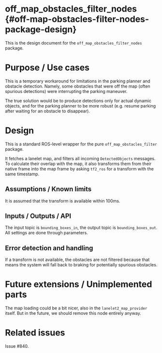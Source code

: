 off_map_obstacles_filter_nodes {#off-map-obstacles-filter-nodes-package-design}
===========

This is the design document for the `off_map_obstacles_filter_nodes` package.

# Purpose / Use cases
This is a temporary workaround for limitations in the parking planner and obstacle detection.
Namely, some obstacles that were off the map (often spurious detections) were interrupting the parking maneuver.

The true solution would be to produce detections only for actual dynamic objects, and for the parking planner to be more robust (e.g. resume parking after waiting for an obstacle to disappear).

# Design
This is a standard ROS-level wrapper for the pure `off_map_obstacles_filter` package.

It fetches a lanelet map, and filters all incoming `DetectedObjects` messages. To calculate their overlap with the map, it also transforms them from their native frame into the map frame by asking `tf2_ros` for a transform with the same timestamp.


## Assumptions / Known limits
It is assumed that the transform is available within 100ms.

## Inputs / Outputs / API
The input topic is `bounding_boxes_in`, the output topic is `bounding_boxes_out`. All settings are done through parameters.

## Error detection and handling
If a transform is not available, the obstacles are not filtered because that means the system will fall back to braking for potentially spurious obstacles.

# Future extensions / Unimplemented parts
The map loading could be a bit nicer, also in the `lanelet2_map_provider` itself. But in the future, we should remove this node entirely anyway.

# Related issues
Issue #840.
